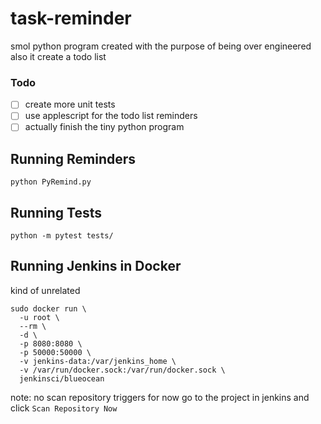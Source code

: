 # task-reminder
smol python program created with the purpose of being over engineered also it create a todo list

### Todo
 - [ ] create more unit tests
 - [ ] use applescript for the todo list reminders
 - [ ] actually finish the tiny python program
## Running Reminders
`python PyRemind.py`

## Running Tests
`python -m pytest tests/`

## Running Jenkins in Docker
kind of unrelated
```
sudo docker run \                                         
  -u root \
  --rm \
  -d \
  -p 8080:8080 \
  -p 50000:50000 \
  -v jenkins-data:/var/jenkins_home \
  -v /var/run/docker.sock:/var/run/docker.sock \
  jenkinsci/blueocean
  ```

note: no scan repository triggers for now go to the project in jenkins and click `Scan Repository Now`